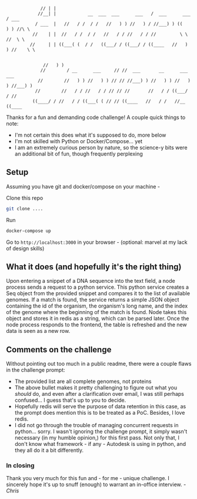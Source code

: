                                                                                       
                                                                                      
                 // | |                                                               
                //__| |            __  ___  ___      ___   /  ___      ___     / ___  
               / ___  |   //   / /  / /   //   ) ) //   ) / //___) ) ((   ) ) //\ \   
              //    | |  //   / /  / /   //   / / //   / / //         \ \    //  \ \  
             //     | | ((___( (  / /   ((___/ / ((___/ / ((____   //   ) ) //    \ \ 
                                                                                      
                                                                                      
                  //   ) )                                                            
                 //        / __      ___     // //  ___       __      ___      ___    
                //        //   ) ) //   ) ) // // //___) ) //   ) ) //   ) ) //___) ) 
               //        //   / / //   / / // // //       //   / / ((___/ / //        
              ((____/ / //   / / ((___( ( // // ((____   //   / /   //__   ((____     




Thanks for a fun and demanding code challenge!
A couple quick things to note:
* I'm not certain this does what it's supposed to do, more below
* I'm not skilled with Python or Docker/Compose... yet
* I am an extremely curious person by nature, so the science-y bits were an additional bit of fun, though frequently perplexing

## Setup
Assuming you have git and docker/compose on your machine -

Clone this repo
```sh
git clone ....
```
Run
```sh
docker-compose up
```
Go to `http://localhost:3000` in your browser - (optional: marvel at my lack of design skills)

## What it does (and hopefully it's the right thing)
Upon entering a snippet of a DNA sequence into the text field, a node process sends a request to a python service.
This python service creates a Seq object from the provided snippet and compares it to the list of available genomes.
If a match is found, the service returns a simple JSON object containing the id of the organism, the organism's
long name, and the index of the genome where the beginning of the match is found. Node takes this object and stores
it in redis as a string, which can be parsed later. Once the node process responds to the frontend, the table is
refreshed and the new data is seen as a new row.

## Comments on the challenge
Without pointing out too much in a public readme, there were a couple flaws in the challenge prompt:
* The provided list are all complete genomes, not proteins
* The above bullet makes it pretty challenging to figure out what you *should* do, and even after a clarification over email, I was still perhaps confused... I guess that's up to you to decide.
* Hopefully redis will serve the purpose of data retention in this case, as the prompt does mention this is to be treated as a PoC. Besides, I love redis.
* I did not go through the trouble of managing concurrent requests in python... sorry. I wasn't ignoring the challenge prompt, it simply wasn't necessary (in my humble opinion,) for this first pass. Not only that, I don't know what framework - if any - Autodesk is using in python, and they all do it a bit differently.

### In closing
Thank you very much for this fun and - for me - unique challenge. I sincerely hope it's up to snuff (enough) to warrant an in-office interview.
*- Chris*
